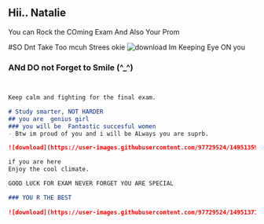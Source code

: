 ## Hii..  Natalie 

You can Rock the COming Exam  And Also Your Prom 

#SO Dnt Take Too mcuh Strees okie ![download](https://user-images.githubusercontent.com/97729524/149513351-32bfd534-489b-4764-87e8-2fa1e289befe.jpg)
Im Keeping Eye ON you 

### ANd DO not Forget to Smile (^_^) 


```markdown


Keep calm and fighting for the final exam.

# Study smarter, NOT HARDER
## you are  genius girl  
### you will be  Fantastic succesful women  
- Btw im proud of you and i will be ALways you are suprb.

![download](https://user-images.githubusercontent.com/97729524/149513591-6188e127-3129-492c-a1d1-2bfb0ee47de0.jpg)

if you are here 
Enjoy the cool climate.

GOOD LUCK FOR EXAM NEVER FORGET YOU ARE SPECIAL  

### YOU R THE BEST 
  
![download](https://user-images.githubusercontent.com/97729524/149513718-45119822-c42e-4ae7-860c-14114365b9c7.jpg)

